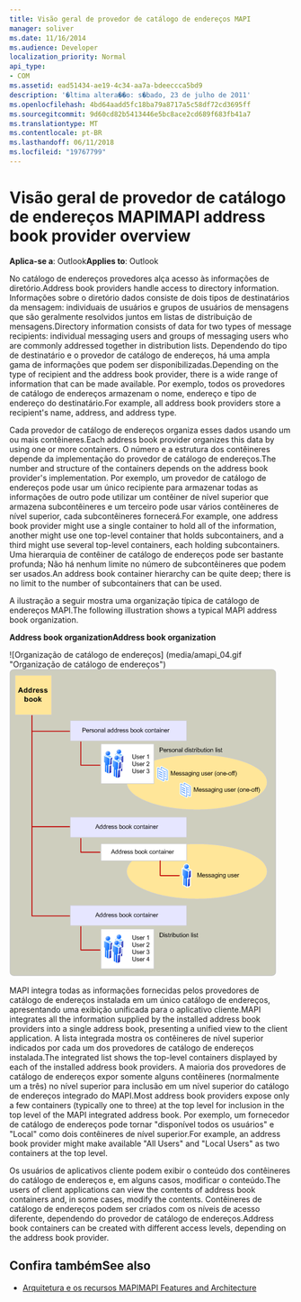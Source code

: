 ```yaml
---
title: Visão geral de provedor de catálogo de endereços MAPI
manager: soliver
ms.date: 11/16/2014
ms.audience: Developer
localization_priority: Normal
api_type:
- COM
ms.assetid: ead51434-ae19-4c34-aa7a-bdeeccca5bd9
description: '�ltima altera��o: s�bado, 23 de julho de 2011'
ms.openlocfilehash: 4bd64aadd5fc18ba79a8717a5c58df72cd3695ff
ms.sourcegitcommit: 9d60cd82b5413446e5bc8ace2cd689f683fb41a7
ms.translationtype: MT
ms.contentlocale: pt-BR
ms.lasthandoff: 06/11/2018
ms.locfileid: "19767799"
---
```

# <a name="mapi-address-book-provider-overview"></a><span data-ttu-id="69bfd-103">Visão geral de provedor de catálogo de endereços MAPI</span><span class="sxs-lookup"><span data-stu-id="69bfd-103">MAPI address book provider overview</span></span>
  
<span data-ttu-id="69bfd-104">**Aplica-se a**: Outlook</span><span class="sxs-lookup"><span data-stu-id="69bfd-104">**Applies to**: Outlook</span></span> 
  
<span data-ttu-id="69bfd-105">No catálogo de endereços provedores alça acesso às informações de diretório.</span><span class="sxs-lookup"><span data-stu-id="69bfd-105">Address book providers handle access to directory information.</span></span> <span data-ttu-id="69bfd-106">Informações sobre o diretório dados consiste de dois tipos de destinatários da mensagem: individuais de usuários e grupos de usuários de mensagens que são geralmente resolvidos juntos em listas de distribuição de mensagens.</span><span class="sxs-lookup"><span data-stu-id="69bfd-106">Directory information consists of data for two types of message recipients: individual messaging users and groups of messaging users who are commonly addressed together in distribution lists.</span></span> <span data-ttu-id="69bfd-107">Dependendo do tipo de destinatário e o provedor de catálogo de endereços, há uma ampla gama de informações que podem ser disponibilizadas.</span><span class="sxs-lookup"><span data-stu-id="69bfd-107">Depending on the type of recipient and the address book provider, there is a wide range of information that can be made available.</span></span> <span data-ttu-id="69bfd-108">Por exemplo, todos os provedores de catálogo de endereços armazenam o nome, endereço e tipo de endereço do destinatário.</span><span class="sxs-lookup"><span data-stu-id="69bfd-108">For example, all address book providers store a recipient's name, address, and address type.</span></span>
  
<span data-ttu-id="69bfd-109">Cada provedor de catálogo de endereços organiza esses dados usando um ou mais contêineres.</span><span class="sxs-lookup"><span data-stu-id="69bfd-109">Each address book provider organizes this data by using one or more containers.</span></span> <span data-ttu-id="69bfd-110">O número e a estrutura dos contêineres depende da implementação do provedor de catálogo de endereços.</span><span class="sxs-lookup"><span data-stu-id="69bfd-110">The number and structure of the containers depends on the address book provider's implementation.</span></span> <span data-ttu-id="69bfd-111">Por exemplo, um provedor de catálogo de endereços pode usar um único recipiente para armazenar todas as informações de outro pode utilizar um contêiner de nível superior que armazena subcontêineres e um terceiro pode usar vários contêineres de nível superior, cada subcontêineres fornecerá.</span><span class="sxs-lookup"><span data-stu-id="69bfd-111">For example, one address book provider might use a single container to hold all of the information, another might use one top-level container that holds subcontainers, and a third might use several top-level containers, each holding subcontainers.</span></span> <span data-ttu-id="69bfd-112">Uma hierarquia de contêiner de catálogo de endereços pode ser bastante profunda; Não há nenhum limite no número de subcontêineres que podem ser usados.</span><span class="sxs-lookup"><span data-stu-id="69bfd-112">An address book container hierarchy can be quite deep; there is no limit to the number of subcontainers that can be used.</span></span>
  
<span data-ttu-id="69bfd-113">A ilustração a seguir mostra uma organização típica de catálogo de endereços MAPI.</span><span class="sxs-lookup"><span data-stu-id="69bfd-113">The following illustration shows a typical MAPI address book organization.</span></span>
  
<span data-ttu-id="69bfd-114">**Address book organization**</span><span class="sxs-lookup"><span data-stu-id="69bfd-114">**Address book organization**</span></span>
  
<span data-ttu-id="69bfd-115">![Organização de catálogo de endereços] (media/amapi_04.gif "Organização de catálogo de endereços")</span><span class="sxs-lookup"><span data-stu-id="69bfd-115">![Address book organization](media/amapi_04.gif "Address book organization")</span></span>
  
<span data-ttu-id="69bfd-116">MAPI integra todas as informações fornecidas pelos provedores de catálogo de endereços instalada em um único catálogo de endereços, apresentando uma exibição unificada para o aplicativo cliente.</span><span class="sxs-lookup"><span data-stu-id="69bfd-116">MAPI integrates all the information supplied by the installed address book providers into a single address book, presenting a unified view to the client application.</span></span> <span data-ttu-id="69bfd-117">A lista integrada mostra os contêineres de nível superior indicados por cada um dos provedores de catálogo de endereços instalada.</span><span class="sxs-lookup"><span data-stu-id="69bfd-117">The integrated list shows the top-level containers displayed by each of the installed address book providers.</span></span> <span data-ttu-id="69bfd-118">A maioria dos provedores de catálogo de endereços expor somente alguns contêineres (normalmente um a três) no nível superior para inclusão em um nível superior do catálogo de endereços integrado do MAPI.</span><span class="sxs-lookup"><span data-stu-id="69bfd-118">Most address book providers expose only a few containers (typically one to three) at the top level for inclusion in the top level of the MAPI integrated address book.</span></span> <span data-ttu-id="69bfd-119">Por exemplo, um fornecedor de catálogo de endereços pode tornar "disponível todos os usuários" e "Local" como dois contêineres de nível superior.</span><span class="sxs-lookup"><span data-stu-id="69bfd-119">For example, an address book provider might make available "All Users" and "Local Users" as two containers at the top level.</span></span>
  
<span data-ttu-id="69bfd-120">Os usuários de aplicativos cliente podem exibir o conteúdo dos contêineres do catálogo de endereços e, em alguns casos, modificar o conteúdo.</span><span class="sxs-lookup"><span data-stu-id="69bfd-120">The users of client applications can view the contents of address book containers and, in some cases, modify the contents.</span></span> <span data-ttu-id="69bfd-121">Contêineres de catálogo de endereços podem ser criados com os níveis de acesso diferente, dependendo do provedor de catálogo de endereços.</span><span class="sxs-lookup"><span data-stu-id="69bfd-121">Address book containers can be created with different access levels, depending on the address book provider.</span></span> 
  
## <a name="see-also"></a><span data-ttu-id="69bfd-122">Confira também</span><span class="sxs-lookup"><span data-stu-id="69bfd-122">See also</span></span>

- [<span data-ttu-id="69bfd-123">Arquitetura e os recursos MAPI</span><span class="sxs-lookup"><span data-stu-id="69bfd-123">MAPI Features and Architecture</span></span>](mapi-features-and-architecture.md)

